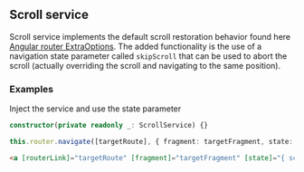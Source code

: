 ## Scroll service

Scroll service implements the default scroll restoration behavior found here [Angular router ExtraOptions](https://angular.io/api/router/ExtraOptions).
The added functionality is the use of a navigation state parameter called `skipScroll` that can be used to abort the scroll (actually overriding the
scroll and navigating to the same position).

### Examples

Inject the service and use the state parameter

```typescript
constructor(private readonly _: ScrollService) {}
```

```typescript
this.router.navigate([targetRoute], { fragment: targetFragment, state: { scrollSkip: true } });
```

```html
<a [routerLink]="targetRoute" [fragment]="targetFragment" [state]="{ scrollSkip: true }">
```
